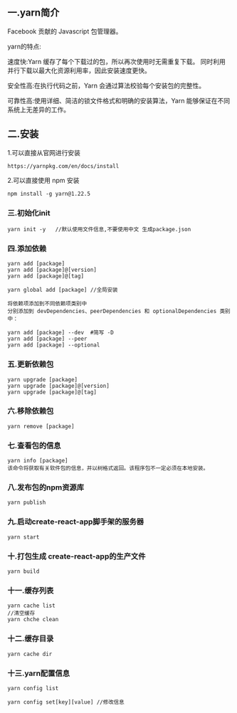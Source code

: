 ## 一.yarn简介

Facebook 贡献的 Javascript 包管理器。

yarn的特点:

速度快:Yarn 缓存了每个下载过的包，所以再次使用时无需重复下载。 同时利用并行下载以最大化资源利用率，因此安装速度更快。

安全性高:在执行代码之前，Yarn 会通过算法校验每个安装包的完整性。

可靠性高:使用详细、简洁的锁文件格式和明确的安装算法，Yarn 能够保证在不同系统上无差异的工作。



## 二.安装

1.可以直接从官网进行安装 

```
https://yarnpkg.com/en/docs/install
```

2.可以直接使用 npm 安装

```
npm install -g yarn@1.22.5
```

### 三.初始化init

```
yarn init -y   //默认使用文件信息,不要使用中文 生成package.json
```

### 四.添加依赖

```
yarn add [package]
yarn add [package]@[version]
yarn add [package]@[tag]

yarn global add [package] //全局安装

将依赖项添加到不同依赖项类别中
分别添加到 devDependencies、peerDependencies 和 optionalDependencies 类别中：

yarn add [package] --dev  #简写 -D
yarn add [package] --peer
yarn add [package] --optional
```

### 五.更新依赖包

```
yarn upgrade [package]
yarn upgrade [package]@[version]
yarn upgrade [package]@[tag]
```

### 六.移除依赖包

```
yarn remove [package] 
```

### 七.查看包的信息

```
yarn info [package]
该命令将获取有关软件包的信息，并以树格式返回。该程序包不一定必须在本地安装。
```

### 八.发布包的npm资源库

```
yarn publish
```

### 九.启动create-react-app脚手架的服务器

```
yarn start
```

### 十.打包生成 create-react-app的生产文件

```
yarn build
```

### 十一.缓存列表

```
yarn cache list
//清空缓存
yarn chche clean
```

### 十二.缓存目录

```
yarn cache dir
```

### 十三.yarn配置信息

```
yarn config list

yarn config set[key][value] //修改信息
```
